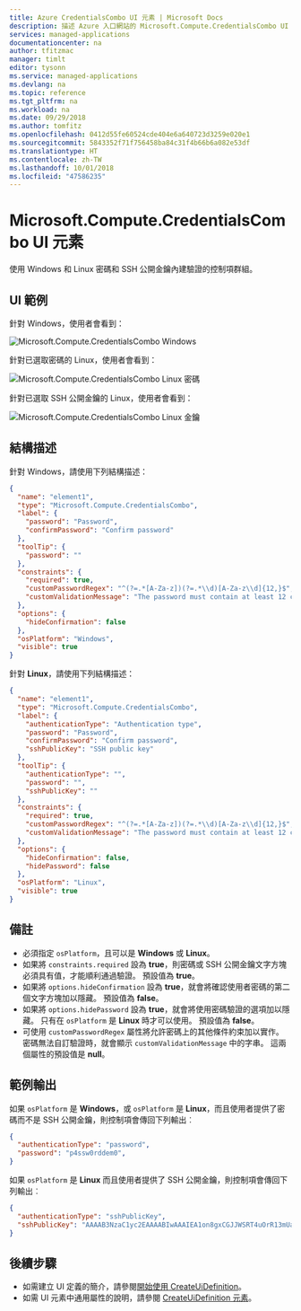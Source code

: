 ```yaml
---
title: Azure CredentialsCombo UI 元素 | Microsoft Docs
description: 描述 Azure 入口網站的 Microsoft.Compute.CredentialsCombo UI 元素。
services: managed-applications
documentationcenter: na
author: tfitzmac
manager: timlt
editor: tysonn
ms.service: managed-applications
ms.devlang: na
ms.topic: reference
ms.tgt_pltfrm: na
ms.workload: na
ms.date: 09/29/2018
ms.author: tomfitz
ms.openlocfilehash: 0412d55fe60524cde404e6a640723d3259e020e1
ms.sourcegitcommit: 5843352f71f756458ba84c31f4b66b6a082e53df
ms.translationtype: HT
ms.contentlocale: zh-TW
ms.lasthandoff: 10/01/2018
ms.locfileid: "47586235"
---
```

# <a name="microsoftcomputecredentialscombo-ui-element"></a>Microsoft.Compute.CredentialsCombo UI 元素
使用 Windows 和 Linux 密碼和 SSH 公開金鑰內建驗證的控制項群組。

## <a name="ui-sample"></a>UI 範例

針對 Windows，使用者會看到：

![Microsoft.Compute.CredentialsCombo Windows](./media/managed-application-elements/microsoft.compute.credentialscombo-windows.png)

針對已選取密碼的 Linux，使用者會看到：

![Microsoft.Compute.CredentialsCombo Linux 密碼](./media/managed-application-elements/microsoft.compute.credentialscombo-linux-password.png)

針對已選取 SSH 公開金鑰的 Linux，使用者會看到：

![Microsoft.Compute.CredentialsCombo Linux 金鑰](./media/managed-application-elements/microsoft.compute.credentialscombo-linux-key.png)

## <a name="schema"></a>結構描述
針對 Windows，請使用下列結構描述：

```json
{
  "name": "element1",
  "type": "Microsoft.Compute.CredentialsCombo",
  "label": {
    "password": "Password",
    "confirmPassword": "Confirm password"
  },
  "toolTip": {
    "password": ""
  },
  "constraints": {
    "required": true,
    "customPasswordRegex": "^(?=.*[A-Za-z])(?=.*\\d)[A-Za-z\\d]{12,}$",
    "customValidationMessage": "The password must contain at least 12 characters, with at least 1 letter and 1 number."
  },
  "options": {
    "hideConfirmation": false
  },
  "osPlatform": "Windows",
  "visible": true
}
```

針對 **Linux**，請使用下列結構描述：

```json
{
  "name": "element1",
  "type": "Microsoft.Compute.CredentialsCombo",
  "label": {
    "authenticationType": "Authentication type",
    "password": "Password",
    "confirmPassword": "Confirm password",
    "sshPublicKey": "SSH public key"
  },
  "toolTip": {
    "authenticationType": "",
    "password": "",
    "sshPublicKey": ""
  },
  "constraints": {
    "required": true,
    "customPasswordRegex": "^(?=.*[A-Za-z])(?=.*\\d)[A-Za-z\\d]{12,}$",
    "customValidationMessage": "The password must contain at least 12 characters, with at least 1 letter and 1 number."
  },
  "options": {
    "hideConfirmation": false,
    "hidePassword": false
  },
  "osPlatform": "Linux",
  "visible": true
}
```

## <a name="remarks"></a>備註
- 必須指定 `osPlatform`，且可以是 **Windows** 或 **Linux**。
- 如果將 `constraints.required` 設為 **true**，則密碼或 SSH 公開金鑰文字方塊必須具有值，才能順利通過驗證。 預設值為 **true**。
- 如果將 `options.hideConfirmation` 設為 **true**，就會將確認使用者密碼的第二個文字方塊加以隱藏。 預設值為 **false**。
- 如果將 `options.hidePassword` 設為 **true**，就會將使用密碼驗證的選項加以隱藏。 只有在 `osPlatform` 是 **Linux** 時才可以使用。 預設值為 **false**。
- 可使用 `customPasswordRegex` 屬性將允許密碼上的其他條件約束加以實作。 密碼無法自訂驗證時，就會顯示 `customValidationMessage` 中的字串。 這兩個屬性的預設值是 **null**。

## <a name="sample-output"></a>範例輸出
如果 `osPlatform` 是 **Windows**，或 `osPlatform` 是 **Linux**，而且使用者提供了密碼而不是 SSH 公開金鑰，則控制項會傳回下列輸出︰

```json
{
  "authenticationType": "password",
  "password": "p4ssw0rddem0",
}
```

如果 `osPlatform` 是 **Linux** 而且使用者提供了 SSH 公開金鑰，則控制項會傳回下列輸出︰

```json
{
  "authenticationType": "sshPublicKey",
  "sshPublicKey": "AAAAB3NzaC1yc2EAAAABIwAAAIEA1on8gxCGJJWSRT4uOrR13mUaUk0hRf4RzxSZ1zRbYYFw8pfGesIFoEuVth4HKyF8k1y4mRUnYHP1XNMNMJl1JcEArC2asV8sHf6zSPVffozZ5TT4SfsUu/iKy9lUcCfXzwre4WWZSXXcPff+EHtWshahu3WzBdnGxm5Xoi89zcE=",
}
```

## <a name="next-steps"></a>後續步驟
* 如需建立 UI 定義的簡介，請參閱[開始使用 CreateUiDefinition](create-uidefinition-overview.md)。
* 如需 UI 元素中通用屬性的說明，請參閱 [CreateUiDefinition 元素](create-uidefinition-elements.md)。

